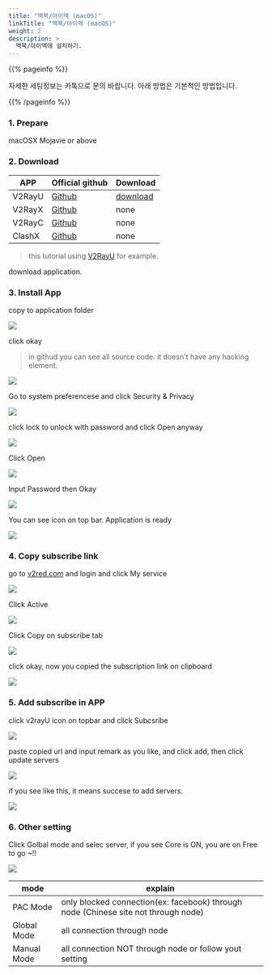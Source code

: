 ```yaml
---
title: "맥북/아이맥 (macOS)"
linkTitle: "맥북/아이맥 (macOS)"
weight: 2
description: >
  맥북/아이맥에 설치하기.
---
```


{{% pageinfo %}}

자세한 세팅정보는 카톡으로 문의 바랍니다.
아래 방법은 기본적인 방법입니다.

{{% /pageinfo %}}

### 1. Prepare

macOSX Mojavie or above

### 2. Download 

| APP                  | Official github        |  Download   |
|----------------------|--------------------------------|-------------------------------|
| V2RayU   | [Github](https://github.com/yanue/V2rayU)       | [download](http://v2red.com/files/public-docs/V2rayU.dmg) |
| V2RayX   | [Github](https://github.com/Cenmrev/V2RayX)     |  none |
| V2RayC   | [Github](https://github.com/gssdromen/V2RayC)   |  none |
| ClashX   | [Github](https://github.com/yichengchen/clashX) |  none |

> this tutorial using [V2RayU](http://v2red.com/files/public-docs/V2rayU.dmg) for example.

download application.

### 3. Install App

copy to application folder

![](/img/v2red-macos-01.jpg)

click okay

> in githud you can see all source code. it doesn't have any hacking element.

![](/img/v2red-macos-02.jpg)

Go to system preferencese and click Security & Privacy

![](/img/v2red-macos-03.jpg)

click lock to unlock with password and click Open anyway

![](/img/v2red-macos-04.jpg)

Click Open

![](/img/v2red-macos-05.jpg)

Input Password then Okay

![](/img/v2red-macos-06.jpg)

You can see icon on top bar. Application is ready 

![](/img/v2red-macos-07.jpg)

### 4. Copy subscribe link


go to  [v2red.com](http://v2red.com/) and login and click My service

![](/img/v2red-macos-08.jpg)

Click Active

![](/img/v2red-macos-09.jpg)

Click Copy on subscribe tab

![](/img/v2red-macos-010.jpg)

click okay, now you copied the subscription link on clipboard

![](/img/v2red-macos-011.jpg)


### 5. Add subscribe in APP

click v2rayU icon on topbar and click Subcsribe

![](/img/v2red-macos-012.jpg)

paste copied url and input remark as you like, and click add, then click update servers

![](/img/v2red-macos-013.jpg)

if you see like this, it means succese to add servers.

![](/img/v2red-macos-014.jpg)


### 6. Other setting

Click Golbal mode and selec server, if you see Core is ON, you are on Free to go ~!!

![](/img/v2red-macos-015.jpg)

| mode      | explain         |
|-----------|-----------------|
| PAC Mode  | only blocked connection(ex: facebook)  through node (Chinese site not through node) |
| Global Mode  | all connection through node    |
| Manual Mode  | all connection NOT through node or follow yout setting |


